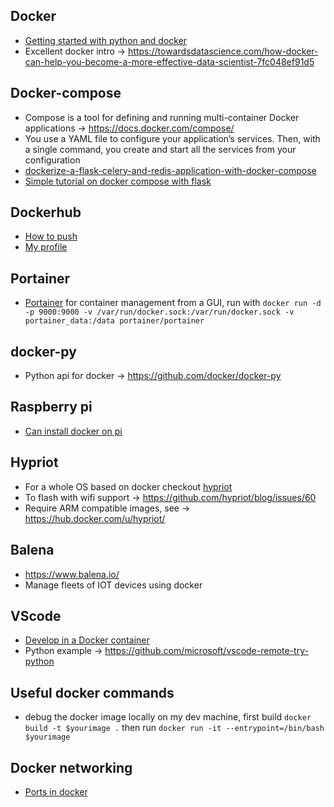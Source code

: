 ## Docker
* [Getting started with python and docker](https://djangostars.com/blog/what-is-docker-and-how-to-use-it-with-python/)
* Excellent docker intro -> https://towardsdatascience.com/how-docker-can-help-you-become-a-more-effective-data-scientist-7fc048ef91d5

## Docker-compose
* Compose is a tool for defining and running multi-container Docker applications -> https://docs.docker.com/compose/
* You use a YAML file to configure your application’s services. Then, with a single command, you create and start all the services from your configuration
* [dockerize-a-flask-celery-and-redis-application-with-docker-compose](https://nickjanetakis.com/blog/dockerize-a-flask-celery-and-redis-application-with-docker-compose)
* [Simple tutorial on docker compose with flask](http://containertutorials.com/docker-compose/flask-compose.html)

## Dockerhub
* [How to push](https://stackoverflow.com/questions/28349392/how-to-push-a-docker-image-to-a-private-repository#28349540)
* [My profile](https://hub.docker.com/u/robmarkcole)

## Portainer 
* [Portainer](https://www.portainer.io/) for container management from a GUI, run with `docker run -d -p 9000:9000 -v /var/run/docker.sock:/var/run/docker.sock -v portainer_data:/data portainer/portainer`

## docker-py
* Python api for docker -> https://github.com/docker/docker-py

## Raspberry pi
* [Can install docker on pi](https://www.raspberrypi.org/blog/docker-comes-to-raspberry-pi/)

## Hypriot
* For a whole OS based on docker checkout [hypriot](https://blog.hypriot.com/getting-started-with-docker-and-mac-on-the-raspberry-pi/)
* To flash with wifi support -> https://github.com/hypriot/blog/issues/60
* Require ARM compatible images, see -> https://hub.docker.com/u/hypriot/

## Balena
* https://www.balena.io/
* Manage fleets of IOT devices using docker

## VScode
* [Develop in a Docker container](https://marketplace.visualstudio.com/items?itemName=ms-vscode-remote.vscode-remote-extensionpack)
* Python example -> https://github.com/microsoft/vscode-remote-try-python

## Useful docker commands
* debug the docker image locally on my dev machine, first build `docker build -t $yourimage .` then run `docker run -it --entrypoint=/bin/bash $yourimage`

## Docker networking
* [Ports in docker](https://stackoverflow.com/questions/50278632/what-does-localhost-means-inside-a-docker-container)